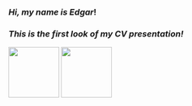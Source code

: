 ### *Hi, my name is Edgar*!
### *This is the first look of my CV presentation!*

<img src = 'https://www.cyberclick.es/hs-fs/hubfs/blog/que-es-un-porfolio-7.jpg?width=900&name=que-es-un-porfolio-7.jpg' height = '100px'>
<img src = './MyCurriculumVitae/src/Images/PresentationMd.png' height = '100px'>
